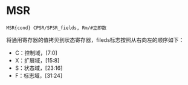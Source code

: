 # MSR	

```
MSR{cond} CPSR/SPSR_fields, Rm/#立即数	
```

将通用寄存器的值拷贝到状态寄存器，fileds标志按照从右向左的顺序如下：
- C：控制域，[7:0]
- X：扩展域，[15:8]
- S：状态域，[23:16]
- F：标志域，[31:24]